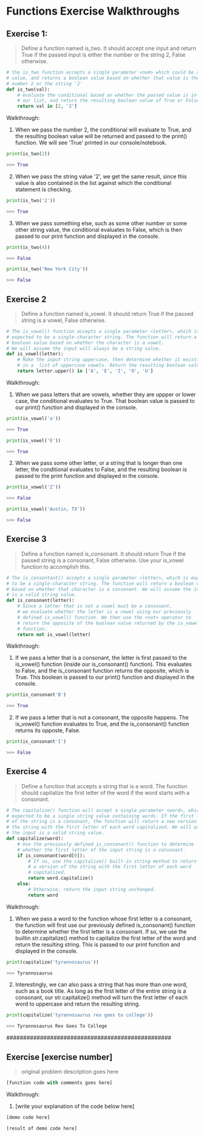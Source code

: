 # Functions Exercise Walkthroughs

## Exercise 1:
> Define a function named is_two. It should accept one input and return
> True if the passed input is either the number or the string 2, False
> otherwise.

```python
# the is_two function accepts a single parameter <num> which could be any 
# value, and returns a boolean value based on whether that value is the 
# number 2 or the string '2'
def is_two(val):
    # evaluate the conditional based on whether the passed value is in
    # our list, and return the resulting boolean value of True or False
    return val in [2, '2']
```

Walkthrough: 

1. When we pass the number 2, the conditional will evaluate to True, and 
   the resulting boolean value will be returned and passed to the print()
   function. We will see 'True' printed in our console/notebook. 

```python
print(is_two(2))
```
```python
>>> True
```

2. When we pass the string value '2', we get the same result, since 
   this value is also contained in the list against which the conditional
   statement is checking. 

```python
print(is_two('2'))
```
```python
>>> True
```

3. When we pass something else, such as some other number or some other
   string value, the conditional evaluates to False, which is then passed
   to our print function and displayed in the console. 

```python
print(is_two(4))
```
```python
>>> False
```

```python
print(is_two('New York City'))
```
```python
>>> False
```

## Exercise 2

> Define a function named is_vowel. It should return True if the passed 
> string is a vowel, False otherwise.

```python
# The is_vowel() function accepts a single parameter <letter>, which is 
# expected to be a single-character string. The function will return a 
# boolean value based on whether the character is a vowel.
# We will assume the input will always be a string value.
def is_vowel(letter):
    # Make the input string uppercase, then determine whether it exists
    # in a  list of uppercase vowels. Return the resulting boolean value. 
    return letter.upper() in ['A', 'E', 'I', 'O', 'U']
```

Walkthrough:

1. When we pass letters that are vowels, whether they are uppper or 
   lower case, the conditional evaluates to True. That boolean value
   is passed to our print() function and displayed in the console. 

```python 
print(is_vowel('a'))
```
```python
>>> True
```
```python 
print(is_vowel('E'))
```
```python
>>> True
```

2. When we pass some other letter, or a string that is longer than one
   letter, the conditional evaluates to False, and the resulting boolean
   is passed to the print function and displayed in the console. 

```python 
print(is_vowel('Z'))
```
```python
>>> False
```
```python 
print(is_vowel('Austin, TX'))
```
```python
>>> False
```

## Exercise 3

> Define a function named is_consonant. It should return True if the 
> passed string is a consonant, False otherwise. Use your is_vowel 
> function to accomplish this.

```python
# The is_consontant() accepts a single parameter <letter>, which is expected
# to be a single-character string. The function will return a boolean value
# based on whether that character is a consonant. We will assume the input
# is a valid string value. 
def is_consonant(letter):
    # Since a letter that is not a vowel must be a consonant,
    # we evaluate whether the letter is a vowel using our previously 
    # defined is_vowel() function. We then use the <not> operator to 
    # return the opposite of the boolean value returned by the is_vowel()
    # function. 
    return not is_vowel(letter)
```

Walkthrough:

1. If we pass a letter that is a consonant, the letter is first passed to the
   is_vowel() function (inside our is_consonant() function). This evaluates to 
   False, and the is_consonant function returns the opposite, which is True. 
   This boolean is passed to our print() function and displayed in the console. 

```python
print(is_consonant'B')
```
```python
>>> True
```

2. If we pass a letter that is not a consonant, the opposite happens. The
   is_vowel() function evaluates to True, and the is_consonant() function 
   returns its opposte, False. 

```python
print(is_consonant'I')
```
```python
>>> False
```

## Exercise 4

> Define a function that accepts a string that is a word. The 
> function should capitalize the first letter of the word if the 
> word starts with a consonant.

```python
# The capitalize() function will accept a single parameter <word>, which is
# expected to be a single string value containing words. If the first letter
# of the string is a consonant, the function will return a new version of 
# the string with the first letter of each word capitalized. We will assume
# the input is a valid string value. 
def capitalize(word):
    # Use the previously defined is_consonant() function to determine 
    # whether the first letter of the input string is a consonant.
    if is_consonant(word[0]):
        # If so, use the capitalize() built-in string method to return 
        # a version of the string with the first letter of each word 
        # capitalized.
        return word.capitalize()
    else:
        # Otherwise, return the input string unchanged. 
        return word
```

Walkthrough:

1. When we pass a word to the function whose first letter is a consonant,
   the function will first use our previously defined is_consonant() function
   to determine whether the first letter is a consonant. If so, we use the 
   builtin str.capitalize() method to capitalize the first letter of the word
   and return the resulting string. This is passed to our print function and 
   displayed in the console. 

```python
print(capitalize('tyrannosaurus'))
```
```python
>>> Tyrannosaurus
```

2. Interestingly, we can also pass a string that has more than one word, 
   such as a book title. As long as the first letter of the entire string
   is a consonant, our str.capitalize() method will turn the first letter of
   each word to uppercase and return the resulting string. 

```python
print(capitalize('tyrannosaurus rex goes to college'))
```
```python
>>> Tyrannosaurus Rex Goes To College
```

#################################################
## Exercise [exercise number]

> original problem description
> goes here

```python
[function code with comments goes here]
```

Walkthrough:

1. [write your explanation of the code below here]

```python
[demo code here]
```
```python
[result of demo code here]
```